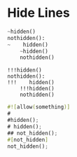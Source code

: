 # Hide Lines

```python
~hidden()
nothidden():
~    hidden()
    ~hidden()
    nothidden()
```

```python,hidelines=!!!
!!!hidden()
nothidden():
!!!    hidden()
    !!!hidden()
    nothidden()
```

```rust
#![allow(something)]
#
#hidden();
# hidden();
## not_hidden();
#[not_hidden]
not_hidden();
```
